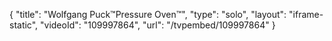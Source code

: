 {
    "title": "Wolfgang Puck&trade;Pressure Oven&trade;",
    "type": "solo",
    "layout": "iframe-static",
    "videoId": "109997864",
    "url": "\/tvpembed\/109997864"
}